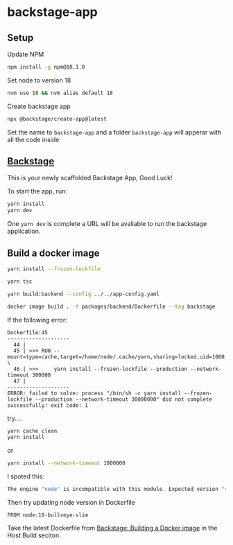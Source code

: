 # backstage-app

## Setup

Update NPM
```sh
npm install -g npm@10.1.0
```

Set node to version 18
```sh
nvm use 18 && nvm alias default 18
```

Create backstage app
```sh
npx @backstage/create-app@latest
```

Set the name to `backstage-app` and a folder `backstage-app` will apperar with all the code inside 

## [Backstage](https://backstage.io)

This is your newly scaffolded Backstage App, Good Luck!

To start the app, run:

```sh
yarn install
yarn dev
```

One `yarn dev` is complete a URL will be avaliable to run the backstage application.

## Build a docker image

```sh
yarn install --frozen-lockfile
```

```sh
yarn tsc
```

```sh
yarn build:backend --config ../../app-config.yaml
```

```sh
docker image build . -f packages/backend/Dockerfile --tag backstage
```

If the following error:
```
Dockerfile:45
--------------------
  44 |
  45 | >>> RUN --mount=type=cache,target=/home/node/.cache/yarn,sharing=locked,uid=1000,gid=1000 \
  46 | >>>     yarn install --frozen-lockfile --production --network-timeout 300000
  47 |
--------------------
ERROR: failed to solve: process "/bin/sh -c yarn install --frozen-lockfile --production --network-timeout 30000000" did not complete successfully: exit code: 1
```

try....
```sh
yarn cache clean
yarn install
```
or
```sh
yarn install --network-timeout 1000000
```

I spoted this:
```sh
The engine "node" is incompatible with this module. Expected version ">=18.12.0". Got "16.20.2"
```

Then try updating node version in Dockerfile
```
FROM node:18-bullseye-slim
```

Take the latest Dockerfile from [Backstage: Building a Docker image](https://backstage.io/docs/deployment/docker/) in the Host Build seciton. 
